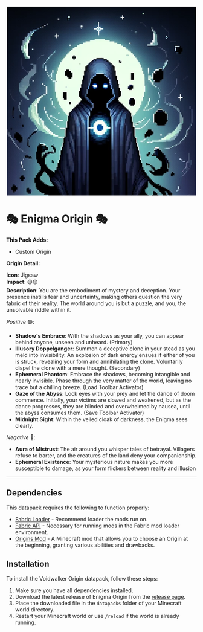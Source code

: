 <p align="center">
  <img src="https://raw.githubusercontent.com/0vergrown/Enigma-Origin/main/pack.png" alt="Enigma Origin cover"/>
</p>

# 🎭 Enigma Origin 🎭

**This Pack Adds:**
- Custom Origin

**Origin Detail:**

**Icon**: Jigsaw\
**Impact**: 🟡🟡\
**Description**: You are the embodiment of mystery and deception. Your presence instills fear and uncertainty, making others question the very fabric of their reality. The world around you is but a puzzle, and you, the unsolvable riddle within it.

*Positive* 🟢:
- **Shadow's Embrace**: With the shadows as your ally, you can appear behind anyone, unseen and unheard. (Primary)
- **Illusory Doppelganger**: Summon a deceptive clone in your stead as you meld into invisibility. An explosion of dark energy ensues if either of you is struck, revealing your form and annihilating the clone. Voluntarily dispel the clone with a mere thought. (Secondary)
- **Ephemeral Phantom**: Embrace the shadows, becoming intangible and nearly invisible. Phase through the very matter of the world, leaving no trace but a chilling breeze. (Load Toolbar Activator)
- **Gaze of the Abyss**: Lock eyes with your prey and let the dance of doom commence. Initially, your victims are slowed and weakened, but as the dance progresses, they are blinded and overwhelmed by nausea, until the abyss consumes them. (Save Toolbar Activator)
- **Midnight Sight**: Within the veiled cloak of darkness, the Enigma sees clearly.

*Negative* 🔴:
- **Aura of Mistrust**: The air around you whisper tales of betrayal. Villagers refuse to barter, and the creatures of the land deny your companionship.
- **Ephemeral Existence**: Your mysterious nature makes you more susceptible to damage, as your form flickers between reality and illusion

---
## Dependencies
This datapack requires the following to function properly:
- [Fabric Loader](https://fabricmc.net/) - Recommend loader the mods run on.
- [Fabric API](https://fabricmc.net/use/) - Necessary for running mods in the Fabric mod loader environment.
- [Origins Mod](https://github.com/apace100/origins-fabric) - A Minecraft mod that allows you to choose an Origin at the beginning, granting various abilities and drawbacks.

## Installation
To install the Voidwalker Origin datapack, follow these steps:
1. Make sure you have all dependencies installed.
2. Download the latest release of Enigma Origin from the [release page](https://modrinth.com/datapack/enigma-origin).
3. Place the downloaded file in the `datapacks` folder of your Minecraft world directory.
4. Restart your Minecraft world or use `/reload` if the world is already running.
